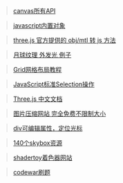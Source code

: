 ><a href="http://www.w3school.com.cn/tags/html_ref_canvas.asp" target="_blank" rel="noopener noreferrer">canvas所有API</a>


><a href="http://www.w3school.com.cn/jsref/index.asp" target="_blank" rel="noopener noreferrer">javascript内置对象</a>


><a href="http://www.xiwnn.com/article/a_5a0bf49035583c99c0b28d75.html" target="_blank" rel="noopener noreferrer">three.js 官方提供的 obj/mtl 转 js 方法</a>

><a href="http://stemkoski.github.io/Three.js/Atmosphere.html" target="_blank" rel="noopener noreferrer">月球纹理 外发光 例子</a>

><a href="http://www.w3cplus.com/css3/line-base-placement-layout.html" target="_blank" rel="noopener noreferrer">Grid网格布局教程</a>

><a href="http://www.cnblogs.com/rainman/archive/2011/02/27/1966482.html" target="_blank" rel="noopener noreferrer">JavaScript标准Selection操作</a>

><a href="http://techbrood.com/threejs/docs/" target="_blank" rel="noopener noreferrer">Three.js 中文文档</a>

><a href="http://optimizilla.com/zh/" target="_blank" rel="noopener noreferrer">图片压缩网站 完全免费不限制大小</a>

><a href="https://segmentfault.com/a/1190000005869372" target="_blank" rel="noopener noreferrer">div可编辑属性，定位光标</a>

><a href="http://www.custommapmakers.org/skyboxes.php" target="_blank" rel="noopener noreferrer">140个skybox资源</a>

><a href="https://www.shadertoy.com/" target="_blank" rel="noopener noreferrer">shadertoy着色器网站</a>

><a href="http://www.codewars.com/" target="_blank" rel="noopener noreferrer">codewar刷题</a>